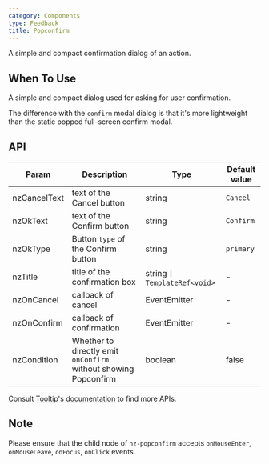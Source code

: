 ```yaml
---
category: Components
type: Feedback
title: Popconfirm
---
```


A simple and compact confirmation dialog of an action.

## When To Use

A simple and compact dialog used for asking for user confirmation.

The difference with the `confirm` modal dialog is that it's more lightweight than the static popped full-screen confirm modal.

## API

| Param | Description | Type | Default value |
| ----- | ----------- | ---- | ------------- |
| nzCancelText | text of the Cancel button | string | `Cancel` |
| nzOkText | text of the Confirm button | string | `Confirm` |
| nzOkType | Button `type` of the Confirm button | string | `primary` |
| nzTitle | title of the confirmation box | string丨`TemplateRef<void>` | - |
| nzOnCancel | callback of cancel | EventEmitter | - |
| nzOnConfirm | callback of confirmation | EventEmitter | - |
| nzCondition | Whether to directly emit `onConfirm` without showing Popconfirm | boolean | false |

Consult [Tooltip's documentation](/components/tooltip/en#api) to find more APIs.

## Note

Please ensure that the child node of `nz-popconfirm` accepts `onMouseEnter`, `onMouseLeave`, `onFocus`, `onClick` events.
